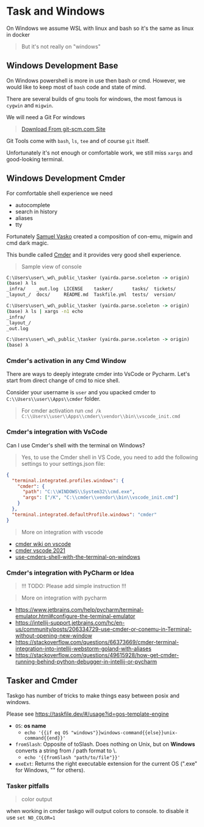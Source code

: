 # Task and Windows

On Windows we assume WSL with linux and bash 
so it's the same as linux in docker

> But it's not really on "windows"

## Windows Development Base

On Windows powershell is more in use then bash or cmd.
However, we would like to keep most of `bash` code and
state of mind.

There are several builds of gnu tools for windows,
the most famous is `cygwin` and `migwin`.

We will need a Git For windows

> [Download From git-scm.com Site](https://git-scm.com/download/win)

Git Tools come with `bash`, `ls`, `tee` and of course `git` itself.

Unfortunately it's not enough or comfortable work,
we still miss `xargs` and good-looking terminal.

## Windows Development Cmder

For comfortable shell experience we need

- autocomplete
- search in history
- aliases
- tty

Fortunately [Samuel Vasko](https://github.com/samvasko) created
a composition of con-emu, migwin and cmd dark magic.

This bundle called [Cmder](https://cmder.net/)
and it provides very good shell experience.

> Sample view of console

```bat
C:\Users\user\_wd\_public_\tasker (yairda.parse.sceleton -> origin) 
(base) λ ls
_infra/    _out.log  LICENSE    tasker/       tasks/  tickets/
_layout_/  docs/     README.md  Taskfile.yml  tests/  version/

C:\Users\user\_wd\_public_\tasker (yairda.parse.sceleton -> origin) 
(base) λ ls | xargs -n1 echo
_infra/
_layout_/
_out.log

C:\Users\user\_wd\_public_\tasker (yairda.parse.sceleton -> origin) 
(base) λ 
```

### Cmder's activation in any Cmd Window

There are ways to deeply integrate cmder into VsCode or Pycharm.
Let's start from direct change of cmd to nice shell.

Consider your username is `user` and you upacked cmder to 
`C:\\Users\\user\\Apps\\cmder` folder.

> For cmder activation run 
> `cmd /k C:\\Users\\user\\Apps\\cmder\\vendor\\bin\\vscode_init.cmd`


### Cmder's integration with VsCode

Can I use Cmder's shell with the terminal on Windows?

> Yes, to use the Cmder shell in VS Code, you need to add the following settings to your settings.json file:


```json
{
  "terminal.integrated.profiles.windows": {
    "cmder": {
      "path": "C:\\WINDOWS\\System32\\cmd.exe",
      "args": ["/K", "C:\\cmder\\vendor\\bin\\vscode_init.cmd"]
    }
  },
  "terminal.integrated.defaultProfile.windows": "cmder"
}
```

> More on integration with vscode

- [cmder wiki on vscode](https://github.com/cmderdev/cmder/wiki/Seamless-VS-Code-Integration)
- [cmder vscode 2021](https://dev.to/andrewriveradev/how-to-setup-cmder-in-vscode-in-2021-3nkc)
- [use-cmders-shell-with-the-terminal-on-windows](https://code.visualstudio.com/docs/editor/integrated-terminal#_can-i-use-cmders-shell-with-the-terminal-on-windows)

### Cmder's integration with PyCharm or Idea

> !!! TODO: Please add simple instruction !!!

> More on integration with pycharm

- https://www.jetbrains.com/help/pycharm/terminal-emulator.html#configure-the-terminal-emulator
- https://intellij-support.jetbrains.com/hc/en-us/community/posts/206334729-use-cmder-or-conemu-in-Terminal-without-opening-new-window
- https://stackoverflow.com/questions/66373669/cmder-terminal-integration-into-intellij-webstorm-goland-with-aliases
- https://stackoverflow.com/questions/49615928/how-get-cmder-running-behind-python-debugger-in-intellij-or-pycharm

## Tasker and Cmder

Taskgo has number of tricks to make things easy between posix and windows.

Please see https://taskfile.dev/#/usage?id=gos-template-engine

- `OS`: **os name**
  - `echo '{{if eq OS "windows"}}windows-command{{else}}unix-command{{end}}'`
- `fromSlash`: Opposite of toSlash. Does nothing on Unix, but on **Windows** converts a string from / path format to \\.
  - `echo '{{fromSlash "path/to/file"}}'`
- `exeExt`: Returns the right executable extension for the current OS (".exe" for Windows, "" for others).

### Tasker pitfalls

> color output

when working in cmder taskgo will output colors to console.
to disable it use `set NO_COLOR=1`
